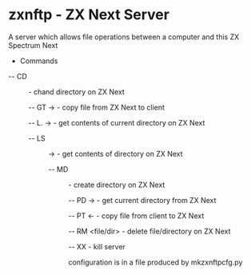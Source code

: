 # zxnftp - ZX Next Server

A server which allows file operations between a computer and this ZX
Spectrum Next

- Commands

-- CD <dir>                - chand directory on ZX Next

-- GT <file>     -> <data> - copy file from ZX Next to client

-- L.            -> <data> - get contents of current directory on ZX Next

-- LS <dir>      -> <data> - get contents of directory on ZX Next

-- MD <dir>                - create directory on ZX Next

-- PD            -> <data> - get current directory from ZX Next

-- PT <file>     <- <data> - copy file from client to ZX Next

-- RM <file/dir>           - delete file/directory on ZX Next

-- XX                      - kill server

configuration is in a file produced by mkzxnftpcfg.py
